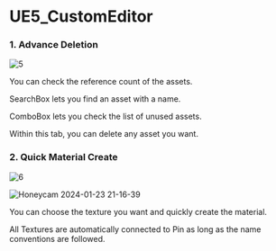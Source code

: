 # UE5_CustomEditor

### 1. Advance Deletion

![5](https://github.com/kimduuukbae/UE5_CustomEditor/assets/39338850/ad27c4dd-6576-4e4b-9e1f-fec637397c3c)

You can check the reference count of the assets.

SearchBox lets you find an asset with a name.

ComboBox lets you check the list of unused assets.

Within this tab, you can delete any asset you want.


### 2. Quick Material Create

![6](https://github.com/kimduuukbae/UE5_CustomEditor/assets/39338850/f6aa0e41-79b6-4070-94dc-bb721f8b95c2)

![Honeycam 2024-01-23 21-16-39](https://github.com/kimduuukbae/UE5_CustomEditor/assets/39338850/3a3c33ff-ab1d-44b4-8ca4-8d27bf93a392)

You can choose the texture you want and quickly create the material.

All Textures are automatically connected to Pin as long as the name conventions are followed.
